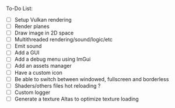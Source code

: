 To-Do List:

- [ ] Setup Vulkan rendering
- [ ] Render planes
- [ ] Draw image in 2D space
- [ ] Multithreaded rendering/sound/logic/etc
- [ ] Emit sound
- [ ] Add a GUI
- [ ] Add a debug menu using ImGui
- [ ] Add an assets manager
- [ ] Have a custom icon
- [ ] Be able to switch between windowed, fullscreen and borderless
- [ ] Shaders/others files hot reloading ?
- [ ] Custom logger
- [ ] Generate a texture Altas to optimize texture loading
